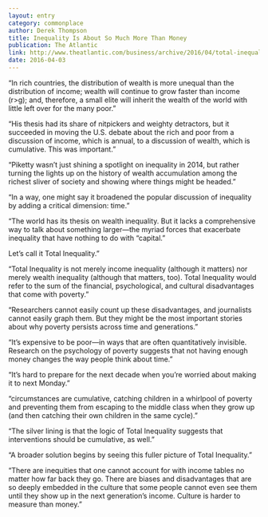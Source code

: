 ```yaml
---
layout: entry
category: commonplace
author: Derek Thompson
title: Inequality Is About So Much More Than Money
publication: The Atlantic
link: http://www.theatlantic.com/business/archive/2016/04/total-inequality/476238/
date: 2016-04-03
---
```


“In rich countries, the distribution of wealth is more unequal than the distribution of income; wealth will continue to grow faster than income (r>g); and, therefore, a small elite will inherit the wealth of the world with little left over for the many poor.”

“His thesis had its share of nitpickers and weighty detractors, but it succeeded in moving the U.S. debate about the rich and poor from a discussion of income, which is annual, to a discussion of wealth, which is cumulative. This was important.”

“Piketty wasn’t just shining a spotlight on inequality in 2014, but rather turning the lights up on the history of wealth accumulation among the richest sliver of society and showing where things might be headed.”

“In a way, one might say it broadened the popular discussion of inequality by adding a critical dimension: time.”

“The world has its thesis on wealth inequality. But it lacks a comprehensive way to talk about something larger—the myriad forces that exacerbate inequality that have nothing to do with “capital.”

Let’s call it Total Inequality.”

“Total Inequality is not merely income inequality (although it matters) nor merely wealth inequality (although that matters, too). Total Inequality would refer to the sum of the financial, psychological, and cultural disadvantages that come with poverty.”

“Researchers cannot easily count up these disadvantages, and journalists cannot easily graph them. But they might be the most important stories about why poverty persists across time and generations.”

“It’s expensive to be poor—in ways that are often quantitatively invisible. Research on the psychology of poverty suggests that not having enough money changes the way people think about time.”

“It’s hard to prepare for the next decade when you’re worried about making it to next Monday.”

“circumstances are cumulative, catching children in a whirlpool of poverty and preventing them from escaping to the middle class when they grow up (and then catching their own children in the same cycle).”

“The silver lining is that the logic of Total Inequality suggests that interventions should be cumulative, as well.”

“A broader solution begins by seeing this fuller picture of Total Inequality.”

“There are inequities that one cannot account for with income tables no matter how far back they go. There are biases and disadvantages that are so deeply embedded in the culture that some people cannot even see them until they show up in the next generation’s income. Culture is harder to measure than money.”

